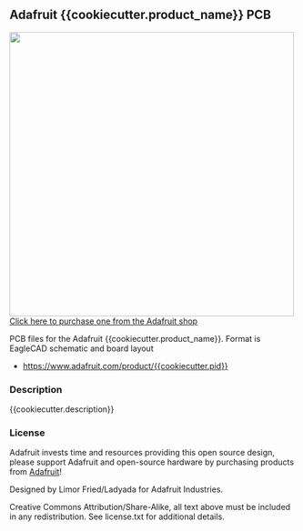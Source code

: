 ## Adafruit {{cookiecutter.product_name}} PCB

<a href="http://www.adafruit.com/products/{{cookiecutter.pid}}"><img src="assets/{{cookiecutter.pid}}.jpg?raw=true" width="500px"><br/>
Click here to purchase one from the Adafruit shop</a>

PCB files for the Adafruit {{cookiecutter.product_name}}. Format is EagleCAD schematic and board layout
* https://www.adafruit.com/product/{{cookiecutter.pid}}

### Description

{{cookiecutter.description}}

### License

Adafruit invests time and resources providing this open source design, please support Adafruit and open-source hardware by purchasing products from [Adafruit](https://www.adafruit.com)!

Designed by Limor Fried/Ladyada for Adafruit Industries.

Creative Commons Attribution/Share-Alike, all text above must be included in any redistribution. See license.txt for additional details.
